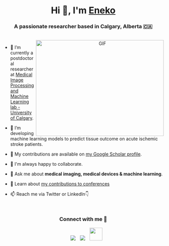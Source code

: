 <h1 align="center">Hi 👋, I'm <a href="https://enekourunuela.com/" target="blank">
Eneko</a></h1>
<h3 align="center">A passionate researcher based in Calgary, Alberta 🇨🇦</h3>
<br/>
<a target="_blank" align="center">
  <img align="right" top="500" height="300" width="400" alt="GIF" src="https://media.giphy.com/media/SWoSkN6DxTszqIKEqv/giphy.gif">
</a>

- 🔭 I’m currently a postdoctoral researcher at <a href="https://ucalgary.ca/labs/miplab/home" target="blank">Medical Image Processing and Machine Learning lab - University of Calgary</a>.

- 🌱 I’m developing machine learning models to predict tissue outcome on acute ischemic stroke patients.

- 📝 My contributions are available on <a href="https://scholar.google.com/scholar?hl=en&q=eneko+urunuela" target="blank">my Google Scholar profile</a>.

- 🤝 I'm always happy to collaborate.

- 💬 Ask me about **medical imaging, medical devices & machine learning**.

- 📄 Learn about <a href="https://www.enekourunuela.com/conferences" target="blank">my contributions to conferences</a>

- 📫 Reach me via Twitter or LinkedIn👇
<br/>
<h3 align="center" >Connect with me 🤝 </h3>

<p align="center">

 <div align="center"  class="icons-social" style="margin-left: 10px;">
        <a style="margin-left: 10px;"  target="_blank" href="https://www.linkedin.com/in/eneko-urunuela/">
		<img src="https://img.icons8.com/doodle/40/000000/linkedin--v2.png"></a>
        <a style="margin-left: 10px;" target="_blank" href="https://github.com/eurunuela">
		<img src="https://img.icons8.com/doodle/40/000000/github--v1.png"></a>
	<a style="margin-left: 10px;" target="_blank" href="https://bsky.app/profile/enekourunuela.com">
		<img style="width: 40px; height: 40px" src=https://img.icons8.com/?size=100&id=3ovMFy5JDSWq&format=png&color=000000"></a>
      </div>

</p>

